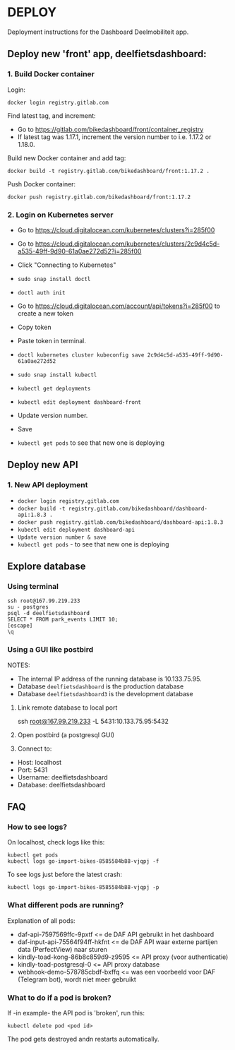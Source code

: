 # DEPLOY

Deployment instructions for the Dashboard Deelmobiliteit app.

## Deploy new 'front' app, deelfietsdashboard:

### 1. Build Docker container

Login:

    docker login registry.gitlab.com

Find latest tag, and increment:

- Go to https://gitlab.com/bikedashboard/front/container_registry
- If latest tag was 1.17.1, increment the version number to i.e. 1.17.2 or 1.18.0.

Build new Docker container and add tag:

    docker build -t registry.gitlab.com/bikedashboard/front:1.17.2 .

Push Docker container:

    docker push registry.gitlab.com/bikedashboard/front:1.17.2

### 2. Login on Kubernetes server

- Go to https://cloud.digitalocean.com/kubernetes/clusters?i=285f00
- Go to https://cloud.digitalocean.com/kubernetes/clusters/2c9d4c5d-a535-49ff-9d90-61a0ae272d52?i=285f00
- Click "Connecting to Kubernetes"
- `sudo snap install doctl`
- `doctl auth init`
- Go to https://cloud.digitalocean.com/account/api/tokens?i=285f00 to create a new token
- Copy token
- Paste token in terminal.
- `doctl kubernetes cluster kubeconfig save 2c9d4c5d-a535-49ff-9d90-61a0ae272d52`

- `sudo snap install kubectl`
- `kubectl get deployments`
- `kubectl edit deployment dashboard-front`

- Update version number.
- Save

- `kubectl get pods` to see that new one is deploying

## Deploy new API

### 1. New API deployment

- `docker login registry.gitlab.com`
- `docker build -t registry.gitlab.com/bikedashboard/dashboard-api:1.8.3 .`
- `docker push registry.gitlab.com/bikedashboard/dashboard-api:1.8.3`
- `kubectl edit deployment dashboard-api`
- `Update version number & save`
- `kubectl get pods` - to see that new one is deploying

## Explore database

### Using terminal

    ssh root@167.99.219.233
    su - postgres
    psql -d deelfietsdashboard
    SELECT * FROM park_events LIMIT 10;
    [escape]
    \q

### Using a GUI like postbird

NOTES:
- The internal IP address of the running database is 10.133.75.95.
- Database `deelfietsdashboard` is the production database
- Database `deelfietsdashboard3` is the development database

1. Link remote database to local port

    ssh root@167.99.219.233 -L 5431:10.133.75.95:5432

2. Open postbird (a postgresql GUI)

3. Connect to:
- Host: localhost
- Port: 5431
- Username: deelfietsdashboard
- Database: deelfietsdashboard

## FAQ

### How to see logs?

On localhost, check logs like this:

    kubectl get pods
    kubectl logs go-import-bikes-8585584b88-vjqpj -f

To see logs just before the latest crash:

    kubectl logs go-import-bikes-8585584b88-vjqpj -p

### What different pods are running?

Explanation of all pods:

- daf-api-7597569ffc-9pxtf <= de DAF API gebruikt in het dashboard
- daf-input-api-75564f94ff-hkfnt <= de DAF API waar externe partijen data (PerfectView) naar sturen
- kindly-toad-kong-86b8c859d9-z9595 <= API proxy (voor authenticatie)
- kindly-toad-postgresql-0 <= API proxy database
- webhook-demo-578785cbdf-bxffq <= was een voorbeeld voor DAF (Telegram bot), wordt niet meer gebruikt

### What to do if a pod is broken?

If -in example- the API pod is 'broken', run this:

    kubectl delete pod <pod id>

The pod gets destroyed andn restarts automatically.
